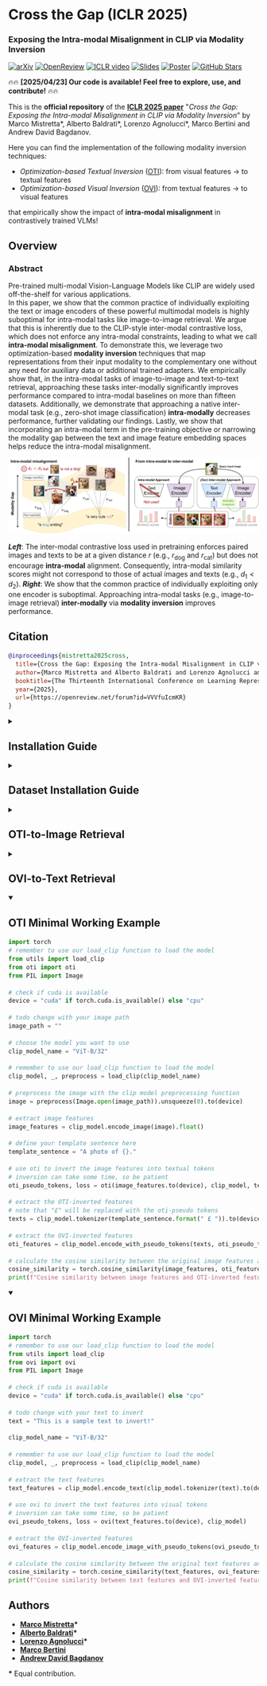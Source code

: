 # Cross the Gap (ICLR 2025)
### Exposing the Intra-modal Misalignment in CLIP via Modality Inversion

[![arXiv](https://img.shields.io/badge/arXiv-Paper-<COLOR>.svg)](https://arxiv.org/abs/2502.04263)
[![OpenReview](https://img.shields.io/badge/ICLR-Paper-red.svg)](https://openreview.net/forum?id=VVVfuIcmKR)
[![ICLR video](https://img.shields.io/badge/ICLR-Video-red.svg)](https://iclr.cc/virtual/2025/poster/29411)
[![Slides](https://img.shields.io/badge/Slides-Link-orange.svg)](/assets/CrossTheGap_SLIDES.pdf)
[![Poster](https://img.shields.io/badge/Poster-Link-purple.svg)](/assets/CrossTheGap_POSTER.pdf)
[![GitHub Stars](https://img.shields.io/github/stars/miccunifi/Cross-the-Gap?style=social)](https://github.com/miccunifi/Cross-the-Gap)

🔥🔥 **[2025/04/23] Our code is available! Feel free to explore, use, and contribute!** 🔥🔥

This is the **official repository** of the [**ICLR 2025 paper**](https://arxiv.org/abs/2502.04263) 
"*Cross the Gap: Exposing the Intra-modal Misalignment in CLIP via Modality Inversion*" 
by Marco Mistretta*, Alberto Baldrati*, Lorenzo Agnolucci*, Marco Bertini and Andrew David Bagdanov.

Here you can find the implementation of the following modality inversion techniques:

- *Optimization-based Textual Inversion* ([OTI](https://github.com/miccunifi/Cross-the-Gap?tab=readme-ov-file#oti-minimal-working-example)): from visual features &rarr; to textual features
- *Optimization-based Visual Inversion* ([OVI](https://github.com/miccunifi/Cross-the-Gap?tab=readme-ov-file#ovi-minimal-working-example)): from textual features &rarr; to visual features
  
that empirically show the impact of **intra-modal misalignment** in contrastively trained VLMs!



## Overview

### Abstract
Pre-trained multi-modal Vision-Language Models like CLIP are widely used off-the-shelf for various applications.  
In this paper, we show that the common practice of individually exploiting the text or image encoders of these powerful multimodal models is highly suboptimal for intra-modal tasks like image-to-image retrieval.
We argue that this is inherently due to the CLIP-style inter-modal contrastive loss, which does not enforce any intra-modal constraints, leading to what we call **intra-modal misalignment**. To demonstrate this, we leverage two optimization-based **modality inversion** techniques that map representations from their input modality to the complementary one without any need for auxiliary data or additional trained adapters.
We empirically show that, in the intra-modal tasks of image-to-image and text-to-text retrieval, approaching these tasks inter-modally significantly improves performance compared to intra-modal baselines on more than fifteen datasets.
Additionally, we demonstrate that approaching a native inter-modal task (e.g., zero-shot image classification) **intra-modally** decreases performance, further validating our findings. Lastly, we show that incorporating an intra-modal term in the pre-training objective or narrowing the modality gap between the text and image feature embedding spaces helps reduce the intra-modal misalignment.

![assets/teaser.png](assets/teaser.png "Teaser of the method")

***Left***: The inter-modal contrastive loss used in pretraining enforces paired images and texts to be at a given distance $r$ (e.g., $r_{\text{dog}}$ and $r_{\text{cat}}$) but does not encourage **intra-modal** alignment. Consequently, intra-modal similarity scores might not correspond to those of actual images and texts (e.g., $d_1 < d_2$).
***Right***: We show that the common practice of individually exploiting only one encoder is suboptimal. Approaching intra-modal tasks (e.g., image-to-image retrieval) **inter-modally** via **modality inversion** improves performance.

## Citation
```bibtex
@inproceedings{mistretta2025cross,
  title={Cross the Gap: Exposing the Intra-modal Misalignment in CLIP via Modality Inversion},
  author={Marco Mistretta and Alberto Baldrati and Lorenzo Agnolucci and Marco Bertini and Andrew D. Bagdanov},
  booktitle={The Thirteenth International Conference on Learning Representations},
  year={2025},
  url={https://openreview.net/forum?id=VVVfuIcmKR}
}
```

<details>
<summary><h2>Installation Guide</h2></summary> 

This guide provides step-by-step instructions on how to set up the **cross-the-gap** conda environment and install all necessary dependencies. The codebase has been tested on **Ubuntu 20.04.2 LTS** with **Python 3.10**.

1. Create and Activate Conda Environment
```bash
conda create -y -n cross-the-gap python=3.10
conda activate cross-the-gap
```

2. Ensure you have the correct version of *PyTorch* and *torchvision*
```bash
# CUDA 12.1
conda install pytorch==2.1.1 torchvision==0.16.1 pytorch-cuda=12.1 -c pytorch -c nvidia
```

3. Cloning Cross-the-Gap and Installing Dassl Library and Requirements
```bash
git clone https://github.com/miccunifi/Cross-the-Gap.git
cd Cross-the-Gap/
pip install git+https://github.com/KaiyangZhou/Dassl.pytorch
chmod +x install_requirements.sh
./install_requirements.sh
```

</details>

<details>
<summary><h2>Dataset Installation Guide</h2></summary> 

Our code currently supports **25+ datasets** for the tasks of image-to-image retrieval, text-to-text retrieval, and zero-shot classification.
Classification datasets have been downloaded following the [CoOp Dataset Preparation Guide](https://github.com/KaiyangZhou/CoOp/blob/main/DATASETS.md).

A Dataset Preparation Guide will be made as soon as possible for the remaining datasets.

To **add a new dataset**, create a `<dataset_name>.py` file in the `src/datasets/` directory with the following methods:

- **Method 1: Initialization (`__init__`)**  
  Initializes dataset directories and reads splits into `self.data`, storing labels in `self.labels` and class names in `self.classnames`.  
  `__init__` implementation should respect the following signature:  
  ```python
  def __init__(self, dataroot: Path, split: str, preprocess: callable):
      """Initialize dataset, read data splits, and store labels and class names."""
      # preprocesses using input preprocess
      self.preprocess = preprocess

      # your code implementation
  
      # Select dataset split based on input argument "split"
      self.data = ...

      # Extract labels and class names
      self.labels = ...
      self.classnames = ...
  ```

- **Method 2: Image Loading (`__getitem__`)**  
  Loads and preprocesses an image, returning a dictionary with the image, name, and label.  
  Example:  
  ```python
  def __getitem__(self, index):
      """Load and preprocess an image, returning image, name, and label."""

     # your code implementation
  
     return {
          'image': image,            # Processed image
          'image_name': image_name,  # Image name
          'label': label             # Ground-truth label (if needed) or dummy label
      }
  ```

- **Method 3: Dataset Length (`__len__`)**  
  Returns the dataset size.
 
- **Method 4: Getters for Labels and Class Names**  
  ```python
  def get_labels(self):
      """Return the list of all labels."""
      return self.labels

  def get_classnames(self):
      """Return the list of all class names."""
      return self.classnames
  ```

Implementing the above methods you can easily add your custom dataset. Remember to set a dataset name and referencing it in `src/data_utils.py` and in `src/datasets/__init__.py`  

</details>

<details>
<summary><h2>OTI-to-Image Retrieval</h2></summary> 

We use **OTI** as a mapping tecnique from visual to textual features.
  
#### OTI: Inversion + Evaluation

To **map** the query visual features of a selected dataset, simply run the following command:
```bash
python src/oti.py \
    --config configs/oti/{CONFIG}.yaml \  # e.g configs/oti/clip_vib32.yaml    
    --dataroot /PATH/TO/DATASETS/ \     
    --dataset_name {DATASET_NAME}         # e.g. oxford_pets
```

```
--config CONFIG   Path to config file to load. Available configs can be found inside '/configs/oti'.
--dataroot DATAROOT   Root directory containing all datasets.
--dataset_name DATASET_NAME   Name of the dataset to evaluate.
```
To automatically run evaluation at the end of the inversion simply include  `--validate True` in the command above.

To modify any default configuration parameter, simply check the editable parameters available in the config file and override them by passing `--PARAM_NAME value` in the command line.

Editable parameters include:

```
--split SPLIT   Dataset split to use (e.g., 'test', 'val'). Defaults to the same split used in the paper.
--exp_name EXP_NAME   Name of the experiment. Used to name output folders and checkpoints.
--clip_model_name CLIP_MODEL_NAME   CLIP model variant to use, e.g., 'ViT-B/32'.
--resume_experiment   Resume training and logging for the same experiment if it already exists.
--seed SEED   Seed value for reproducibility. Use a positive value to ensure deterministic behavior.
--validate   If set, run evaluation on the validation set instead of training.
--learning_rate LEARNING_RATE   Learning rate for optimization (e.g., 0.02).
--batch_size BATCH_SIZE   Batch size used during training and optimization.
--oti_steps OTI_STEPS   Number of optimization steps for generating OTI features.
--num_pseudo_tokens NUM_PSEUDO_TOKENS   Number of pseudo tokens used in OTI (e.g., 1).
--save_frequency SAVE_FREQUENCY   Frequency (in steps) at which model checkpoints are saved.
--weight_decay WEIGHT_DECAY   Weight decay used during optimization to regularize training (e.g., 0.01).
--template_sentence TEMPLATE_SENTENCE   Template used to construct sentences in OTI (e.g., 'a photo of {}').
--use_open_clip   If set, use OpenCLIP instead of the standard OpenAI CLIP implementation.
--open_clip_pretrained OPEN_CLIP_PRETRAINED   Name of the OpenCLIP pretrained weights (e.g., 'laion2b_s34b_b79k').
```

#### OTI: Only Evaluation
If you have already the OTI-inverted features and you only want to evaluate the retrieval performances, simply run the following command:

```bash
python src/retrieval.py \
    --dataroot /PATH/TO/DATASETS/ \
    --dataset_name {DATASET_NAME} \         # e.g. oxford_pets
    --clip_model_name {CLIP_MODEL_NAME} \   # e.g. ViT-B/32
    --query_eval_type oti \
    --gallery_eval_type image \
    --query_exp_name {QUERY_EXP_NAME}
```
```
  --dataroot DATAROOT   Root directory containing all datasets.
  --dataset_name DATASET_NAME   Name of the dataset to evaluate.
  --clip_model_name CLIP_MODEL_NAME   CLIP model variant to use, e.g. 'ViT-B/32'.
  --query_eval_type {oti,ovi,image,text}
                        Type of feature used for query: 'oti' for OTI-inverted features, 'ovi' for OVI-inverted features, 'image' for original image
                        encoder features, 'text' for original text encoder features.
  --gallery_eval_type {oti,ovi,image,text}
                        Type of feature used for gallery: 'oti' for OTI-inverted features, 'ovi' for OVI-inverted features, 'image' for original image
                        encoder features, 'text' for original text encoder features.
  --oti_template_sentence OTI_TEMPLATE_SENTENCE   Template sentence used in OTI for generating textual pseudo-tokens (e.g., 'a photo of {}').
  --query_split QUERY_SPLIT   Dataset split used for query samples (e.g., 'train', 'test').
  --gallery_split GALLERY_SPLIT   Dataset split used for gallery samples (e.g., 'train', 'test').
  --query_exp_name QUERY_EXP_NAME   Experiment name for loading precomputed OTI/OVI query features.
  --gallery_exp_name GALLERY_EXP_NAME   Experiment name for loading precomputed OTI/OVI gallery features.
  --use_open_clip       If set, use OpenCLIP instead of the standard OpenAI CLIP implementation.
  --open_clip_pretrained OPEN_CLIP_PRETRAINED   Name of the pretrained weights for OpenCLIP (e.g., 'laion2b_s34b_b79k').
```

#### Image-to-Image Retrieval Baseline

To reproduce the standard image-to-image retrieval baseline using raw CLIP features, simply run the following command:
```bash
python src/retrieval.py \
    --dataroot /PATH/TO/DATASETS/ \
    --dataset_name {DATASET_NAME} \         # e.g. oxford_pets
    --clip_model_name {CLIP_MODEL_NAME} \   # e.g. ViT-B/32
    --query_eval_type image \
    --gallery_eval_type image \
    --query_exp_name {QUERY_EXP_NAME}
```
</details>

<details>
<summary><h2>OVI-to-Text Retrieval</h2></summary> 

We use **OVI** as a mapping tecnique from textual to visual features.

#### OVI: Inversion + Evaluation

To **invert** the query text features of a selected dataset, simply run the following command:
```bash
python src/ovi.py \
    --config configs/ovi/{CONFIG}.yaml \    # configs/ovi/clip_vib32.yaml
    --dataroot /PATH/TO/DATASETS/ \
    --dataset_name {DATASET_NAME} \         # e.g. nocaps_text
```
Analogously to OTI, to automatically run evaluation at the end of the inversion simply include  `--validate True` in the command above.

Analogously to OTI, to modify any default configuration parameter, simply check the editable parameters available in the config file and override them by passing `--PARAM_NAME value` in the command line (see previous OTI section).

Please note that classification datasets do not contain text features to invert. As written in the paper for the classification datasets, we use the classnames in the format `"A photo of [CLS_NAME]."`
To run OVI on classification datasets include `--use_classnames True` in the command line.

#### OVI: Only Evaluation
If you have already inverted the text features and you only want to evaluate the retrieval performances of such OVI features, simply run the following command:
```bash
python src/retrieval.py \
    --dataroot /PATH/TO/DATASETS/ \
    --dataset_name {DATASET_NAME} \         # e.g. nocaps_text
    --clip_model_name {CLIP_MODEL_NAME} \   # e.g. ViT-B/32
    --query_eval_type ovi \
    --gallery_eval_type text \
    --query_exp_name {QUERY_EXP_NAME}
```
In the previous OTI section we listed all the available editable configuration parameters.

#### Text-to-Text Retrieval Baseline

To reproduce the standard text-to-text retrieval baseline using raw CLIP features, simply run the following command:
```bash
python src/retrieval.py \
    --dataroot /PATH/TO/DATASETS/ \
    --dataset_name {DATASET_NAME} \         # e.g. nocaps_text
    --clip_model_name {CLIP_MODEL_NAME} \   # e.g. ViT-B/32
    --query_eval_type text \
    --gallery_eval_type text \
    --query_exp_name {QUERY_EXP_NAME}
```

</details>

<details open>
<summary><h2>OTI Minimal Working Example</h2></summary>

```python
import torch
# remember to use our load_clip function to load the model
from utils import load_clip
from oti import oti
from PIL import Image

# check if cuda is available
device = "cuda" if torch.cuda.is_available() else "cpu"

# todo change with your image path
image_path = ""

# choose the model you want to use
clip_model_name = "ViT-B/32"

# remember to use our load_clip function to load the model
clip_model, _, preprocess = load_clip(clip_model_name)

# preprocess the image with the clip model preprocessing function
image = preprocess(Image.open(image_path)).unsqueeze(0).to(device)

# extract image features
image_features = clip_model.encode_image(image).float()

# define your template sentence here
template_sentence = "A photo of {}."

# use oti to invert the image features into textual tokens
# inversion can take some time, so be patient
oti_pseudo_tokens, loss = oti(image_features.to(device), clip_model, template_sentence=template_sentence)

# extract the OTI-inverted features
# note that "£" will be replaced with the oti-pseudo tokens
texts = clip_model.tokenizer(template_sentence.format(" £ ")).to(device)

# extract the OVI-inverted features
oti_features = clip_model.encode_with_pseudo_tokens(texts, oti_pseudo_tokens)

# calculate the cosine similarity between the original image features and the OTI-inverted features
cosine_similarity = torch.cosine_similarity(image_features, oti_features)
print(f"Cosine similarity between image features and OTI-inverted feature: {cosine_similarity.item()}")
```
</details>


<details open>
<summary><h2>OVI Minimal Working Example</h2></summary>

```python
import torch
# remember to use our load_clip function to load the model
from utils import load_clip
from ovi import ovi
from PIL import Image

# check if cuda is available
device = "cuda" if torch.cuda.is_available() else "cpu"

# todo change with your text to invert
text = "This is a sample text to invert!"

clip_model_name = "ViT-B/32"

# remember to use our load_clip function to load the model
clip_model, _, preprocess = load_clip(clip_model_name)

# extract the text features
text_features = clip_model.encode_text(clip_model.tokenizer(text).to(device)).float()

# use ovi to invert the text features into visual tokens
# inversion can take some time, so be patient
ovi_pseudo_tokens, loss = ovi(text_features.to(device), clip_model)

# extract the OVI-inverted features
ovi_features = clip_model.encode_image_with_pseudo_tokens(ovi_pseudo_tokens).float()

# calculate the cosine similarity between the original text features and the OVI-inverted features
cosine_similarity = torch.cosine_similarity(text_features, ovi_features)
print(f"Cosine similarity between text features and OVI-inverted feature: {cosine_similarity.item()}")
```
</details>

## Authors
* [**Marco Mistretta**](https://scholar.google.com/citations?hl=it&user=KMIb4eAAAAAJ)**\***
* [**Alberto Baldrati**](https://scholar.google.com/citations?hl=en&user=I1jaZecAAAAJ)**\***
* [**Lorenzo Agnolucci**](https://scholar.google.it/citations?user=hsCt4ZAAAAAJ&hl)**\***
* [**Marco Bertini**](https://scholar.google.it/citations?user=SBm9ZpYAAAAJ&hl=it)
* [**Andrew David Bagdanov**](https://scholar.google.com/citations?user=_Fk4YUcAAAAJ&hl=en)

**\*** Equal contribution.
